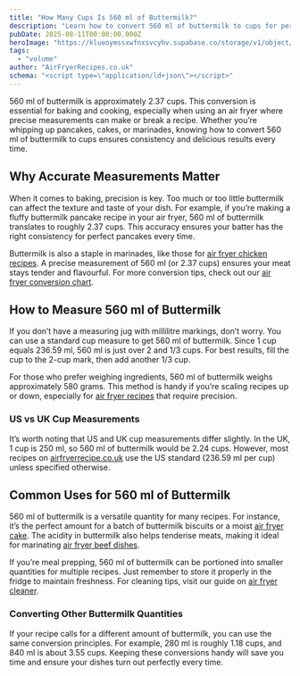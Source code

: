 ```yaml
---
title: "How Many Cups Is 560 ml of Buttermilk?"
description: "Learn how to convert 560 ml of buttermilk to cups for perfect baking results every time. Simple, accurate, and hassle-free!"
pubDate: 2025-08-11T00:00:00.000Z
heroImage: "https://klueoymssxwfnxsvcyhv.supabase.co/storage/v1/object/public/md/how-many-cups-is-560-ml-of-buttermilk-75348525.webp"
tags:
  - "volume"
author: "AirFryerRecipes.co.uk"
schema: "<script type=\"application/ld+json\"></script>"
---
```


<p>560 ml of buttermilk is approximately 2.37 cups. This conversion is essential for baking and cooking, especially when using an air fryer where precise measurements can make or break a recipe. Whether you’re whipping up pancakes, cakes, or marinades, knowing how to convert 560 ml of buttermilk to cups ensures consistency and delicious results every time.</p>

<h2>Why Accurate Measurements Matter</h2>
<p>When it comes to baking, precision is key. Too much or too little buttermilk can affect the texture and taste of your dish. For example, if you’re making a fluffy buttermilk pancake recipe in your air fryer, 560 ml of buttermilk translates to roughly 2.37 cups. This accuracy ensures your batter has the right consistency for perfect pancakes every time.</p>
<p>Buttermilk is also a staple in marinades, like those for <a href=https://www.airfryerrecipe.co.uk/recipe-category/chicken>air fryer chicken recipes</a>. A precise measurement of 560 ml (or 2.37 cups) ensures your meat stays tender and flavourful. For more conversion tips, check out our <a href=https://www.airfryerrecipe.co.uk/air-fryer-conversion-chart>air fryer conversion chart</a>.</p>

<h2>How to Measure 560 ml of Buttermilk</h2>
<p>If you don’t have a measuring jug with millilitre markings, don’t worry. You can use a standard cup measure to get 560 ml of buttermilk. Since 1 cup equals 236.59 ml, 560 ml is just over 2 and 1/3 cups. For best results, fill the cup to the 2-cup mark, then add another 1/3 cup.</p>
<p>For those who prefer weighing ingredients, 560 ml of buttermilk weighs approximately 580 grams. This method is handy if you’re scaling recipes up or down, especially for <a href=https://www.airfryerrecipe.co.uk/recipes>air fryer recipes</a> that require precision.</p>

<h3>US vs UK Cup Measurements</h3>
<p>It’s worth noting that US and UK cup measurements differ slightly. In the UK, 1 cup is 250 ml, so 560 ml of buttermilk would be 2.24 cups. However, most recipes on <a href=https://www.airfryerrecipe.co.uk/>airfryerrecipe.co.uk</a> use the US standard (236.59 ml per cup) unless specified otherwise.</p>

<h2>Common Uses for 560 ml of Buttermilk</h2>
<p>560 ml of buttermilk is a versatile quantity for many recipes. For instance, it’s the perfect amount for a batch of buttermilk biscuits or a moist <a href=https://www.airfryerrecipe.co.uk/recipe-category/cakes>air fryer cake</a>. The acidity in buttermilk also helps tenderise meats, making it ideal for marinating <a href=https://www.airfryerrecipe.co.uk/recipe-category/beef>air fryer beef dishes</a>.</p>
<p>If you’re meal prepping, 560 ml of buttermilk can be portioned into smaller quantities for multiple recipes. Just remember to store it properly in the fridge to maintain freshness. For cleaning tips, visit our guide on <a href=https://www.airfryerrecipe.co.uk/air-fryer-cleaner>air fryer cleaner</a>.</p>

<h3>Converting Other Buttermilk Quantities</h3>
<p>If your recipe calls for a different amount of buttermilk, you can use the same conversion principles. For example, 280 ml is roughly 1.18 cups, and 840 ml is about 3.55 cups. Keeping these conversions handy will save you time and ensure your dishes turn out perfectly every time.</p>